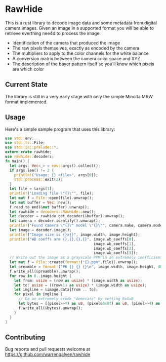 # RawHide

This is a rust library to decode image data and some metadata from digital camera images. Given an image in a supported format you will be able to retrieve everthing nee4d to process the image:

  * Identification of the camera that produced the image
  * The raw pixels themselves, exactly as encoded by the camera
  * The multipliers to apply to the color channels for the white balance
  * A conversion matrix between the camera color space and XYZ
  * The description of the bayer pattern itself so you'll know which pixels are which color

  Current State
  -------------

The library is still in a very early stage with only the simple Minolta MRW format implemented. 

Usage
-----

Here's a simple sample program that uses this library:

```rust
use std::env;
use std::fs::File;
use std::io::prelude::*;
extern crate rawhide;
use rawhide::decoders;
fn main() {
  let args: Vec<_> = env::args().collect();
  if args.len() != 2 {
    println!("Usage: {} <file>", args[0]);
    std::process::exit(2);
  }
  let file = &args[1];
  println!("Loading file \"{}\"", file);
  let mut f = File::open(file).unwrap();
  let mut buffer = Vec::new();
  f.read_to_end(&mut buffer).unwrap();
  let rawhide = decoders::RawHide::new();
  let decoder = rawhide.get_decoder(&buffer).unwrap();
  let camera = decoder.identify().unwrap();
  println!("Found camera \"{}\" model \"{}\"", camera.make, camera.model);
  let image = decoder.image();
  println!("Image size is {}x{}", image.width, image.height);
  println!("WB coeffs are {},{},{},{}", image.wb_coeffs[0],
                                        image.wb_coeffs[1],
                                        image.wb_coeffs[2],
                                        image.wb_coeffs[3]);
  // Write out the image as a grayscale PPM in an extremely inefficient way
  let mut f = File::create(format!("{}.ppm",file)).unwrap();
  let preamble = format!("P6 {} {} {}\n", image.width, image.height, 4095).into_bytes();
  f.write_all(&preamble).unwrap();
  for row in 0..image.height {
    let from: usize = (row as usize) * (image.width as usize);
    let to: usize = ((row+1) as usize) * (image.width as usize);
    let imgline = &image.data[from .. to];
    for pixel in imgline {
      // Do an extremely crude "demosaic" by setting R=G=B
      let bytes = [(pixel>>4) as u8, (pixel&0x0f) as u8, (pixel>>4) as u8, (pixel&0x0f) as u8, (pixel>>4) as u8, (pixel&0x0f) as u8];
      f.write_all(&bytes).unwrap();
    }
  }
}
```

Contributing
------------

Bug reports and pull requests welcome at https://github.com/warrengalyen/rawhide